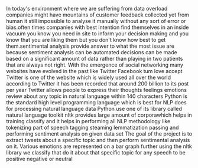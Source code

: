 In today's environment where we are suffering from data overload companies might have mountains of customer feedback collected yet from human it still impossible to analyse it manually without any sort of error or bias.often times companies with best intention find themselves in an inside vacuum you know you need in site to inform your decision making and you know that you are liking them but you don't know how best to get them.sentimental analysis provide answer to what the most issue are because sentiment analysis can be automated decisions can be made based on a significant amount of data rather than playing in two patients that are always not right.
With the emergence of social networking many websites have evolved in the past like
Twitter Facebook tum love accept Twitter is one of the website which is widely used
all over the world according to Twitter it has been recorded that around 200 billion to
its post per year Twitter allows people to express their thoughts feelings emotions
review about any topic in natural language within 140 characters Python is the
standard high level programming language which is best for NLP does for processing
natural language data Python use one of its library called natural language toolkit nltk
provides large amount of corporawhich helps in training classify and it helps in
performing all NLP methodology like tokenizing part of speech tagging steaming
lemmatization passing and performing sentiment analysis on given data set
The goal of the project is to extract tweets about a specific topic and then perform
sentimental analysis on it. Various emotions are represented on a bar graph further using
the nltk library we classify that do it about that specific topic for any speech to be
positive negative or neutral
